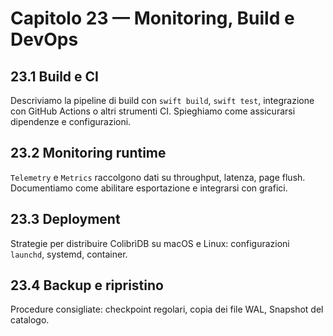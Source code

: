 # Capitolo 23 — Monitoring, Build e DevOps

## 23.1 Build e CI
Descriviamo la pipeline di build con `swift build`, `swift test`, integrazione con GitHub Actions o altri strumenti CI. Spieghiamo come assicurarsi dipendenze e configurazioni.

## 23.2 Monitoring runtime
`Telemetry` e `Metrics` raccolgono dati su throughput, latenza, page flush. Documentiamo come abilitare esportazione e integrarsi con grafici.

## 23.3 Deployment
Strategie per distribuire ColibrìDB su macOS e Linux: configurazioni `launchd`, systemd, container.

## 23.4 Backup e ripristino
Procedure consigliate: checkpoint regolari, copia dei file WAL, Snapshot del catalogo.
